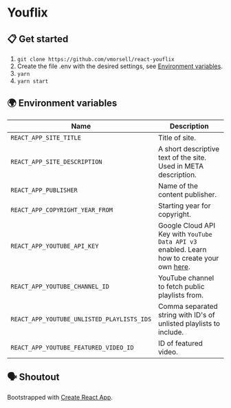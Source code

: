 # Youflix

## 📋 Get started

1. `git clone https://github.com/vmorsell/react-youflix`
1. Create the file .env with the desired settings, see [Environment variables](#environment-variables).
1. `yarn`
1. `yarn start`

## 🌍 Environment variables

| Name                                       | Description                                                                                                                                                              |
| ------------------------------------------ | ------------------------------------------------------------------------------------------------------------------------------------------------------------------------ |
| `REACT_APP_SITE_TITLE`                     | Title of site.                                                                                                                                                           |
| `REACT_APP_SITE_DESCRIPTION`               | A short descriptive text of the site. Used in META description.                                                                                                          |
| `REACT_APP_PUBLISHER`                      | Name of the content publisher.                                                                                                                                           |
| `REACT_APP_COPYRIGHT_YEAR_FROM`            | Starting year for copyright.                                                                                                                                             |
| `REACT_APP_YOUTUBE_API_KEY`                | Google Cloud API Key with `YouTube Data API v3` enabled. Learn how to create your own [here](https://cloud.google.com/docs/authentication/api-keys#creating_an_api_key). |
| `REACT_APP_YOUTUBE_CHANNEL_ID`             | YouTube channel to fetch public playlists from.                                                                                                                          |
| `REACT_APP_YOUTUBE_UNLISTED_PLAYLISTS_IDS` | Comma separated string with ID's of unlisted playlists to include.                                                                                                       |
| `REACT_APP_YOUTUBE_FEATURED_VIDEO_ID`      | ID of featured video.                                                                                                                                                    |

## 🗣 Shoutout

Bootstrapped with [Create React App](https://github.com/facebook/create-react-app).
